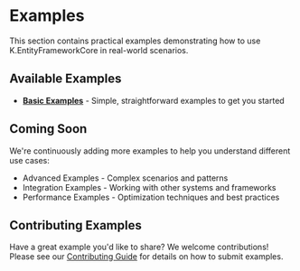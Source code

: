 # Examples

This section contains practical examples demonstrating how to use K.EntityFrameworkCore in real-world scenarios.

## Available Examples

- **[Basic Examples](basic-examples.md)** - Simple, straightforward examples to get you started

## Coming Soon

We're continuously adding more examples to help you understand different use cases:

- Advanced Examples - Complex scenarios and patterns
- Integration Examples - Working with other systems and frameworks
- Performance Examples - Optimization techniques and best practices

## Contributing Examples

Have a great example you'd like to share? We welcome contributions! Please see our [Contributing Guide](../../CONTRIBUTING.md) for details on how to submit examples.
